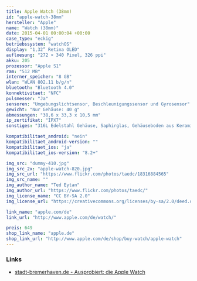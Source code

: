 ```yaml
---
title: Apple Watch (38mm)
id: "apple-watch-38mm"
hersteller: "Apple"
name: "Watch (38mm)"
date: 2015-04-01 00:00:04 +00:00
case_type: "eckig"
betriebssystem: "watchOS"
display: "1,32” Retina OLED"
aufloesung: "272 × 340 Pixel, 326 ppi"
akku: 205
prozessor: "Apple S1"
ram: "512 MB"
interner_speicher: "8 GB"
wlan: "WLAN 802.11 b/g/n"
bluetooth: "Bluetooth 4.0"
konnektivitaet: "NFC"
pulsmesser: "Ja"
sensoren: "Umgebungslichtsensor, Beschleunigungssensor und Gyrosensor"
gewicht: "Nur Gehäuse: 40 g"
abmessungen: "38,6 x 33,3 x 10,5 mm"
ip_zertifikat: "IPX7"
sonstiges: "316L Edelstahl Gehäuse, Saphirglas, Gehäuseboden aus Keramik, Retina Display mit Force Touch, verschiedene Armbänder, Digital Crown, Lautsprecher und Mikrofon, Gehäuse auch in Space Black"

kompatibilitaet_android: "nein"
kompatibilitaet_android-version: ""
kompatibilitaet_ios: "ja"
kompatibilitaet_ios-version: "8.2+"

img_src: "dummy-410.jpg"
img_src_2x: "apple-watch-820.jpg"
img_src_url: "https://www.flickr.com/photos/taedc/18316884565"
img_src_name: ""
img_author_name: "Ted Eytan"
img_author_url: "https://www.flickr.com/photos/taedc/"
img_license_name: "CC BY-SA 2.0"
img_license_url: "https://creativecommons.org/licenses/by-sa/2.0/deed.de"

link_name: "apple.com/de"
link_url: "http://www.apple.com/de/watch/"

preis: 649
shop_link_name: "apple.de"
shop_link_url: "http://www.apple.com/de/shop/buy-watch/apple-watch"
---
```


### Links
* [stadt-bremerhaven.de - Ausprobiert: die Apple Watch](http://stadt-bremerhaven.de/ausprobiert-die-apple-watch/)

